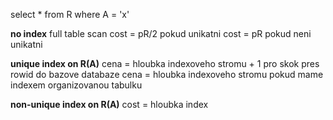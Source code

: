 select * from R where A = 'x'

**no index**
full table scan
cost = pR/2 pokud unikatni
cost = pR pokud neni unikatni

**unique index on R(A)**
cena = hloubka indexoveho stromu + 1 pro skok pres rowid do bazove databaze
cena = hloubka indexoveho stromu pokud mame indexem organizovanou tabulku

**non-unique index on R(A)**
cost = hloubka index
